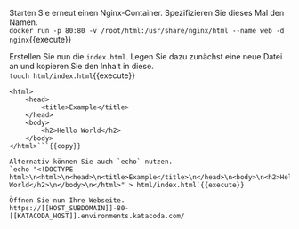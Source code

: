 Starten Sie erneut einen Nginx-Container. Spezifizieren Sie dieses Mal den Namen.  
`docker run -p 80:80 -v /root/html:/usr/share/nginx/html --name web -d nginx`{{execute}}

Erstellen Sie nun die `index.html`. Legen Sie dazu zunächst eine neue Datei an und kopieren Sie den Inhalt in diese.  
`touch html/index.html`{{execute}}  

```<!DOCTYPE html>
<html>
    <head>
        <title>Example</title>
    </head>
    <body>
        <h2>Hello World</h2>
    </body>
</html>```{{copy}}

Alternativ können Sie auch `echo` nutzen.  
`echo "<!DOCTYPE html>\n<html>\n<head>\n<title>Example</title>\n</head>\n<body>\n<h2>Hello World</h2>\n</body>\n</html>" > html/index.html`{{execute}}

Öffnen Sie nun Ihre Webseite.
https://[[HOST_SUBDOMAIN]]-80-[[KATACODA_HOST]].environments.katacoda.com/